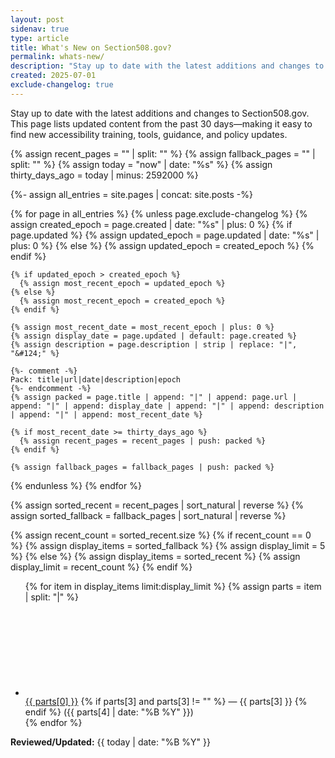 ```yaml
---
layout: post
sidenav: true
type: article
title: What's New on Section508.gov? 
permalink: whats-new/
description: "Stay up to date with the latest additions and changes to Section508.gov. This page lists updated content from the past 30 days—making it easy to find new accessibility training, tools, guidance, and policy updates."
created: 2025-07-01
exclude-changelog: true
---
```


Stay up to date with the latest additions and changes to Section508.gov. This page lists updated content from the past 30 days—making it easy to find new accessibility training, tools, guidance, and policy updates.

{% assign recent_pages = "" | split: "" %}
{% assign fallback_pages = "" | split: "" %}
{% assign today = "now" | date: "%s" %}
{% assign thirty_days_ago = today | minus: 2592000 %}

{%- assign all_entries = site.pages | concat: site.posts -%}

{% for page in all_entries %}
  {% unless page.exclude-changelog %}
    {% assign created_epoch = page.created | date: "%s" | plus: 0 %}
    {% if page.updated %}
      {% assign updated_epoch = page.updated | date: "%s" | plus: 0 %}
    {% else %}
      {% assign updated_epoch = created_epoch %}
    {% endif %}

    {% if updated_epoch > created_epoch %}
      {% assign most_recent_epoch = updated_epoch %}
    {% else %}
      {% assign most_recent_epoch = created_epoch %}
    {% endif %}

    {% assign most_recent_date = most_recent_epoch | plus: 0 %}
    {% assign display_date = page.updated | default: page.created %}
    {% assign description = page.description | strip | replace: "|", "&#124;" %}

    {%- comment -%}
    Pack: title|url|date|description|epoch
    {%- endcomment -%}
    {% assign packed = page.title | append: "|" | append: page.url | append: "|" | append: display_date | append: "|" | append: description | append: "|" | append: most_recent_date %}

    {% if most_recent_date >= thirty_days_ago %}
      {% assign recent_pages = recent_pages | push: packed %}
    {% endif %}

    {% assign fallback_pages = fallback_pages | push: packed %}
  {% endunless %}
{% endfor %}

{% assign sorted_recent = recent_pages | sort_natural | reverse %}
{% assign sorted_fallback = fallback_pages | sort_natural | reverse %}

{% assign recent_count = sorted_recent.size %}
{% if recent_count == 0 %}
  {% assign display_items = sorted_fallback %}
  {% assign display_limit = 5 %}
{% else %}
  {% assign display_items = sorted_recent %}
  {% assign display_limit = recent_count %}
{% endif %}

<ul class="list-item-spacer">
  {% for item in display_items limit:display_limit %}
    {% assign parts = item | split: "|" %}
    <li class="usa-icon-list__item">
      <div class="usa-icon-list__icon text-blue">
        <svg class="usa-icon" aria-hidden="true" role="img">
          <use href="{{ site.baseurl }}/assets/img/sprite.svg#thumb_up_alt"></use>
        </svg>
      </div>
      <div class="usa-icon-list__content">
        <a href="{{site.baseurl}}{{ parts[1] }}">{{ parts[0] }}</a>
        {% if parts[3] and parts[3] != "" %}
          &mdash; {{ parts[3] }}
        {% endif %}
        ({{ parts[4] | date: "%B %Y" }})
      </div>
    </li>
  {% endfor %}
</ul>

**Reviewed/Updated:** {{ today | date: "%B %Y" }}